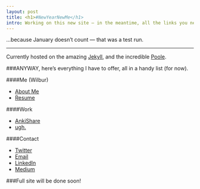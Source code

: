 ```yaml
---
layout: post
title: <h1>#NewYearNewMe</h1>
intro: Working on this new site — in the meantime, all the links you need are in this post. 
---
```


…because January doesn’t count — that was a test run. 

----

Currently hosted on the amazing [Jekyll](http://jekyllrb.com), and the incredible [Poole](https://github.com/poole/poole). 

###ANYWAY, here’s everything I have to offer, all in a handy list (for now).

####Me (Wilbur)
* [About Me](https://medium.com/@wilburchen/about-me-d1daf69ffb01#.mq33u2p0u)
* [Resume](https://wilburchen.com/wilbur_chen_resume.pdf)

####Work
* [AnkiShare](https://medium.com/@wilburchen/ankishare-425098a86422#.761a7k8cw)
* [ugh.](https://medium.com/@wilburchen/ugh-9c14dfe7a33d#.xaobj3eo3)

####Contact
* [Twitter](http://twitter.com/wilbtweet)
* [Email](mailto@wilburchen1@gmail.com)
* [LinkedIn](https://www.linkedin.com/in/wilburchen)
* [Medium](https://medium.com/@wilburchen)


###Full site will be done soon! 
